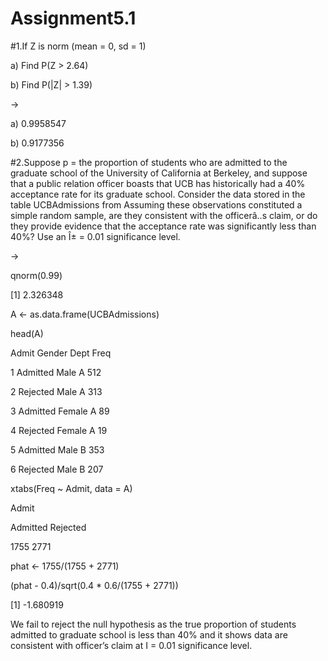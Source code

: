 # Assignment5.1

#1.If Z is norm (mean = 0, sd = 1)

a) Find P(Z > 2.64)

b) Find P(|Z| > 1.39)

->

a) 0.9958547

b) 0.9177356

#2.Suppose p = the proportion of students who are admitted to the graduate school of the University of California at Berkeley, and suppose that a public relation officer boasts that UCB has historically had a 40% acceptance rate for its graduate school. Consider the data stored in the table UCBAdmissions from Assuming these observations constituted a simple random sample, are they consistent with the officerâ..s claim, or do they provide evidence that the acceptance rate was significantly less than 40%? Use an Î± = 0.01 significance level.

->

qnorm(0.99)

[1] 2.326348

A <- as.data.frame(UCBAdmissions)

head(A)

Admit Gender Dept Freq

1 Admitted Male A 512

2 Rejected Male A 313

3 Admitted Female A 89

4 Rejected Female A 19

5 Admitted Male B 353

6 Rejected Male B 207

xtabs(Freq ~ Admit, data = A)

Admit

Admitted Rejected

1755 2771

phat <- 1755/(1755 + 2771)

(phat - 0.4)/sqrt(0.4 * 0.6/(1755 + 2771))

[1] -1.680919

We fail to reject the null hypothesis as the true proportion of students admitted to graduate school is less than 40% and it shows data are consistent with officer’s claim at I = 0.01 significance level.

